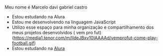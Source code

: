 Meu nome é Marcelo davi gabriel castro
- Estou estudando na Alura
- Estou me desenvolvendo na linguagem JavaScript
- Utilizo esse espaço para minha organização e
compartilhamento dos meus projetos desenvolvidos
 ( vem pro fut)(https://media1.tenor.com/m/lIdeJBxv10IAAAAd/vemprofut-come-play-football.gif)
- Estou estudando na [Alura](https://www.alura.com.br)
